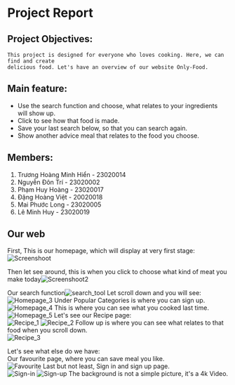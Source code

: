 # Project Report

## Project Objectives:  
	This project is designed for everyone who loves cooking. Here, we can find and create   
	delicious food. Let's have an overview of our website Only-Food.  
## Main feature:

* Use the search function and choose, what relates to your ingredients will show up.  
* Click to see how that food is made.  
* Save your last search below, so that you can search again.  
* Show another advice meal that relates to the food you choose.

## Members: 
1. Trương Hoàng Minh Hiển \- 23020014
2. Nguyễn Đôn Trí \- 23020002  
3. Phạm Huy Hoàng \- 23020017  
4. Đặng Hoàng Việt \- 20020018  
5. Mai Phước Long \- 23020005
6. Lê Minh Huy \- 23020019

## Our web

First, This is our homepage, which will display at very first stage:  
![Screenshoot](/public/images/report/home_page.png)

Then let see around, this is when you click to choose what kind of meat you make today![Screenshoot2](/public/images/report/pic2.png)

Our search function![search_tool](/public/images/report/search.png) 
Let scroll down and you will see: 
![Homepage_3](/public/images/report/pic3.png) 
Under Popular Categories is where you can sign up.  
![Homepage_4](/public/images/report/pic4.png) 
This is where you can see what you cooked last time.
![Homepage_5](/public/images/report/pic4.png) 
Let's see our Recipe page:  
![Recipe_1](/public/images/report/recipe1.png) 
![Recipe_2](/public/images/report/recipe2.png) 
Follow up is where you can see what relates to that food when you scroll down.  
![Recipe_3](/public/images/report/recipe3.png) 

Let's see what else do we have:  
Our favourite page, where you can save meal you like.  
![Favourite](/public/images/report/fav.png) 
Last but not least, Sign in and sign up page.  
![Sign-in](/public/images/report/sign-in.png) 
![Sign-up](/public/images/report/sign-up.png) 
The background is not a simple picture, it's a 4k Video.













